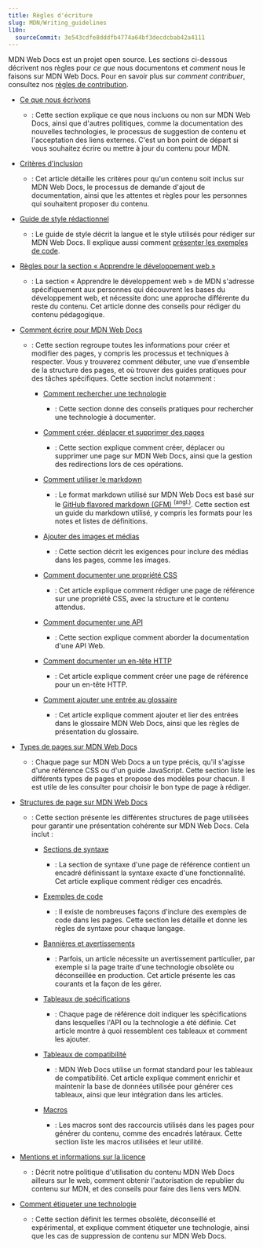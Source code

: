 ```yaml
---
title: Règles d'écriture
slug: MDN/Writing_guidelines
l10n:
  sourceCommit: 3e543cdfe8dddfb4774a64bf3decdcbab42a4111
---
```


MDN Web Docs est un projet open source. Les sections ci-dessous décrivent nos règles pour _ce que_ nous documentons et _comment_ nous le faisons sur MDN Web Docs. Pour en savoir plus sur _comment contribuer_, consultez nos [règles de contribution](/fr/docs/MDN/Community).

- [Ce que nous écrivons](/fr/docs/MDN/Writing_guidelines/What_we_write)
  - : Cette section explique ce que nous incluons ou non sur MDN Web Docs, ainsi que d'autres politiques, comme la documentation des nouvelles technologies, le processus de suggestion de contenu et l'acceptation des liens externes. C'est un bon point de départ si vous souhaitez écrire ou mettre à jour du contenu pour MDN.

- [Critères d'inclusion](/fr/docs/MDN/Writing_guidelines/Criteria_for_inclusion)
  - : Cet article détaille les critères pour qu'un contenu soit inclus sur MDN Web Docs, le processus de demande d'ajout de documentation, ainsi que les attentes et règles pour les personnes qui souhaitent proposer du contenu.

- [Guide de style rédactionnel](/fr/docs/MDN/Writing_guidelines/Writing_style_guide)
  - : Le guide de style décrit la langue et le style utilisés pour rédiger sur MDN Web Docs. Il explique aussi comment [présenter les exemples de code](/fr/docs/MDN/Writing_guidelines/Code_style_guide).

- [Règles pour la section «&nbsp;Apprendre le développement web&nbsp;»](/fr/docs/MDN/Writing_guidelines/Learning_content)
  - : La section «&nbsp;Apprendre le développement web&nbsp;» de MDN s'adresse spécifiquement aux personnes qui découvrent les bases du développement web, et nécessite donc une approche différente du reste du contenu. Cet article donne des conseils pour rédiger du contenu pédagogique.

- [Comment écrire pour MDN Web Docs](/fr/docs/MDN/Writing_guidelines/Howto)
  - : Cette section regroupe toutes les informations pour créer et modifier des pages, y compris les processus et techniques à respecter. Vous y trouverez comment débuter, une vue d'ensemble de la structure des pages, et où trouver des guides pratiques pour des tâches spécifiques. Cette section inclut notamment&nbsp;:
    - [Comment rechercher une technologie](/fr/docs/MDN/Writing_guidelines/Howto/Research_technology)
      - : Cette section donne des conseils pratiques pour rechercher une technologie à documenter.

    - [Comment créer, déplacer et supprimer des pages](/fr/docs/MDN/Writing_guidelines/Howto/Creating_moving_deleting)
      - : Cette section explique comment créer, déplacer ou supprimer une page sur MDN Web Docs, ainsi que la gestion des redirections lors de ces opérations.

    - [Comment utiliser le markdown](/fr/docs/MDN/Writing_guidelines/Howto/Markdown_in_MDN)
      - : Le format markdown utilisé sur MDN Web Docs est basé sur le [GitHub flavored markdown (GFM) <sup>(angl.)</sup>](https://github.github.com/gfm/). Cette section est un guide du markdown utilisé, y compris les formats pour les notes et listes de définitions.

    - [Ajouter des images et médias](/fr/docs/MDN/Writing_guidelines/Howto/Images_media)
      - : Cette section décrit les exigences pour inclure des médias dans les pages, comme les images.

    - [Comment documenter une propriété CSS](/fr/docs/MDN/Writing_guidelines/Howto/Document_a_CSS_property)
      - : Cet article explique comment rédiger une page de référence sur une propriété CSS, avec la structure et le contenu attendus.

    - [Comment documenter une API](/fr/docs/MDN/Writing_guidelines/Howto/Write_an_api_reference)
      - : Cette section explique comment aborder la documentation d'une API Web.

    - [Comment documenter un en-tête HTTP](/fr/docs/MDN/Writing_guidelines/Howto/Document_an_HTTP_header)
      - : Cet article explique comment créer une page de référence pour un en-tête HTTP.

    - [Comment ajouter une entrée au glossaire](/fr/docs/MDN/Writing_guidelines/Howto/Write_a_new_entry_in_the_glossary)
      - : Cet article explique comment ajouter et lier des entrées dans le glossaire MDN Web Docs, ainsi que les règles de présentation du glossaire.

- [Types de pages sur MDN Web Docs](/fr/docs/MDN/Writing_guidelines/Page_structures/Page_types)
  - : Chaque page sur MDN Web Docs a un type précis, qu'il s'agisse d'une référence CSS ou d'un guide JavaScript. Cette section liste les différents types de pages et propose des modèles pour chacun. Il est utile de les consulter pour choisir le bon type de page à rédiger.

- [Structures de page sur MDN Web Docs](/fr/docs/MDN/Writing_guidelines/Page_structures)
  - : Cette section présente les différentes structures de page utilisées pour garantir une présentation cohérente sur MDN Web Docs. Cela inclut&nbsp;:
    - [Sections de syntaxe](/fr/docs/MDN/Writing_guidelines/Page_structures/Syntax_sections)
      - : La section de syntaxe d'une page de référence contient un encadré définissant la syntaxe exacte d'une fonctionnalité. Cet article explique comment rédiger ces encadrés.

    - [Exemples de code](/fr/docs/MDN/Writing_guidelines/Page_structures/Code_examples)
      - : Il existe de nombreuses façons d'inclure des exemples de code dans les pages. Cette section les détaille et donne les règles de syntaxe pour chaque langage.

    - [Bannières et avertissements](/fr/docs/MDN/Writing_guidelines/Page_structures/Banners_and_notices)
      - : Parfois, un article nécessite un avertissement particulier, par exemple si la page traite d'une technologie obsolète ou déconseillée en production. Cet article présente les cas courants et la façon de les gérer.

    - [Tableaux de spécifications](/fr/docs/MDN/Writing_guidelines/Page_structures/Specification_tables)
      - : Chaque page de référence doit indiquer les spécifications dans lesquelles l'API ou la technologie a été définie. Cet article montre à quoi ressemblent ces tableaux et comment les ajouter.

    - [Tableaux de compatibilité](/fr/docs/MDN/Writing_guidelines/Page_structures/Compatibility_tables)
      - : MDN Web Docs utilise un format standard pour les tableaux de compatibilité. Cet article explique comment enrichir et maintenir la base de données utilisée pour générer ces tableaux, ainsi que leur intégration dans les articles.

    - [Macros](/fr/docs/MDN/Writing_guidelines/Page_structures/Macros)
      - : Les macros sont des raccourcis utilisés dans les pages pour générer du contenu, comme des encadrés latéraux. Cette section liste les macros utilisées et leur utilité.

- [Mentions et informations sur la licence](/fr/docs/MDN/Writing_guidelines/Attrib_copyright_license)
  - : Décrit notre politique d'utilisation du contenu MDN Web Docs ailleurs sur le web, comment obtenir l'autorisation de republier du contenu sur MDN, et des conseils pour faire des liens vers MDN.

- [Comment étiqueter une technologie](/fr/docs/MDN/Writing_guidelines/Experimental_deprecated_obsolete)
  - : Cette section définit les termes obsolète, déconseillé et expérimental, et explique comment étiqueter une technologie, ainsi que les cas de suppression de contenu sur MDN Web Docs.
